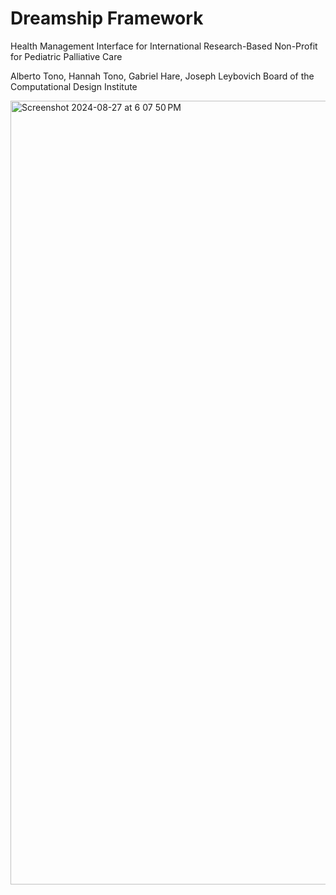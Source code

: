 # Dreamship Framework

Health Management Interface for International Research-Based Non-Profit for Pediatric Palliative Care

Alberto Tono, Hannah Tono, Gabriel Hare, Joseph Leybovich Board of the Computational Design Institute


<img width="1254" alt="Screenshot 2024-08-27 at 6 07 50 PM" src="https://github.com/user-attachments/assets/cf0c4134-8314-4f9e-9604-b5887ebf2dc8">

